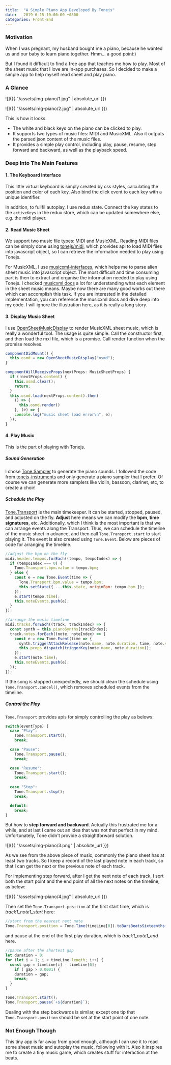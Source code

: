 ```yaml
---
title:  "A Simple Piano App Developed By Tonejs"
date:   2019-6-15 10:00:00 +0800
categories: Front-End
---
```




### Motivation

When I was pregnant, my husband bought me a piano, because he wanted us and our baby to learn piano together. Hmm... a good point:)

But I found it difficult to find a free app that teaches me how to play. Most of the sheet music that I love are in-app purchases. So I decided to make a simple app to help myself read sheet and play piano.

### A Glance

![]({{ "/assets/img-piano/1.jpg" | absolute_url }})

![]({{ "/assets/img-piano/2.jpg" | absolute_url }})

This is how it looks. 

* The white and black keys on the piano can be clicked to play.
* It supports two types of music files: MIDI and MusicXML. Also it outputs the parsed json content of the music files.
* It provides a simple play control, including play, pause, resume, step forward and backward, as well as the playback speed.

### Deep Into The Main Features

#### 1. The Keyboard Interface

This little virtual keyboard is simply created by css styles, calculating the position and color of each key. Also bind the click event to each key with a unique identifier. 

In addition, to fullfil autoplay, I use redux state. Connect the key states to the `activeKeys` in the redux store, which can be updated somewhere else, e.g. the midi player.

#### 2. Read Music Sheet

We support two music file types: MIDI and MusicXML. Reading MIDI files can be simply done using [tonejs/midi](https://github.com/Tonejs/Midi), which provides api to load MIDI files into javascript object, so I can retrieve the information needed to play using Tonejs. 

For MusicXML, I use [musicxml-interfaces](https://github.com/jnetterf/musicxml-interfaces), which helps me to parse alien sheet music into javascript object. The most difficult and time consuming part is then to extract and organise the information needed to play using Tonejs. I checked [musicxml docs](https://www.musicxml.com/tutorial/) a lot for understanding what each element in the sheet music means. Maybe now there are many good works out there which can accomplish this task. If you are interested in the detailed implementation, you can reference the musicxml docs and dive deep into my code. I will ignore the illustration here, as it is really a long story.

#### 3. Display Music Sheet

I use [OpenSheetMusicDisplay](https://github.com/opensheetmusicdisplay/opensheetmusicdisplay) to render MusicXML sheet music, which is really a wonderful tool. The usage is quite simple. Call the constructor first, and then load the mxl file, which is a promise. Call render function when the promise resolves.

```javascript
componentDidMount() {
  this.osmd = new OpenSheetMusicDisplay("osmd");
}

componentWillReceiveProps(nextProps: MusicSheetProps) {
  if (!nextProps.content) {
    this.osmd.clear();
    return;
  }
  this.osmd.load(nextProps.content).then(
    () => {
      this.osmd.render()
    }, (e) => {
    console.log("music sheet load error\n", e);
  });
}
```

#### 4. Play Music

This is the part of playing with Tonejs. 

##### Sound Generation

I chose [Tone.Sampler](https://tonejs.github.io/docs/Sampler.html) to generate the piano sounds. I followed the code from [tonejs-instruments](https://github.com/nbrosowsky/tonejs-instruments) and only generate a piano sampler that I prefer. Of course we can generate more samplers like violin, bassoon, clarinet, etc, to create a choir!

##### Schedule the Play

[Tone.Transport](https://tonejs.github.io/docs/Transport) is the main timekeeper. It can be started, stopped, paused, and adjusted on the fly. **Adjust** here means we can modify the **bpm**, **time signatures**, etc. Additionally, which I think is the most important is that we can arrange events along the Transport. Thus, we can schedule the timeline of the music sheet in advance, and then call `Tone.Transport.start` to start playing it. The event is also created using `Tone.Event`. Below are pieces of code for arranging the timeline.

```javascript
//adjust the bpm on the fly
midi.header.tempos.forEach((tempo, tempoIndex) => {
  if (tempoIndex === 0) {
    Tone.Transport.bpm.value = tempo.bpm;
  } else {
    const e = new Tone.Event(time => {
      Tone.Transport.bpm.value = tempo.bpm;
      this.setState({ ...this.state, originBpm: tempo.bpm });
    });
    e.start(tempo.time);
    this.noteEvents.push(e);
  }
});
```

```javascript
//arrange the music timeline
midi.tracks.forEach((track, trackIndex) => {
  const synth = this.pianoSynths[trackIndex];
  track.notes.forEach((note, noteIndex) => {
    const e = new Tone.Event(time => {
      synth.triggerAttackRelease(note.name, note.duration, time, note.velocity);
      this.props.dispatch(triggerKey(note.name, note.duration));
    });
    e.start(note.time);
    this.noteEvents.push(e);
  });
});
```

If the song is stopped unexpectedly, we should clean the schedule using `Tone.Transport.cancel()`, which removes scheduled events from the timeline.

##### Control the Play

`Tone.Transport` provides apis for simply controlling the play as belows:

```javascript
switch(eventType) {
  case "Play": 
    Tone.Transport.start();
    break;

  case "Pause":
    Tone.Transport.pause();
    break;

  case "Resume":
    Tone.Transport.start();
    break;
    
  case "Stop":
    Tone.Transport.stop();
    break;

  default:
    break;
}
```

But how to **step forward and backward**. Actually this frustrated me for a while, and at last I came out an idea that was not that perfect in my mind. Unfortunately, Tone didn't provide a straightforward solution. 

![]({{ "/assets/img-piano/3.png" | absolute_url }})

As we see from the above piece of music, commonly the piano sheet has at least two tracks. So I keep a record of the last played note in each track, so that I can get the next or the previous note of each track. 

For implementing step forward, after I get the next note of each track, I sort both the start point and the end point of all the next notes on the timeline, as below:

![]({{ "/assets/img-piano/4.jpg" | absolute_url }})

Then set the `Tone.Transport.position` at the first start time, which is *track1_note1_start* here:

```javascript
//start from the nearest next note
Tone.Transport.position = Tone.Time(timeLine[0]).toBarsBeatsSixteenths();
```

and pause at the end of the first play duration, which is *track1_note1_end* here.

```javascript
//pause after the shortest gap
let duration = 0;
for (let i = 1; i < timeLine.length; i++) {
  const gap = timeLine[i] - timeLine[0];
    if ( gap > 0.0001) {
    duration = gap;
    break;
  }
}

Tone.Transport.start();
Tone.Transport.pause(`+${duration}`); 
```

Dealing with the step backwards is similar, except one tip that `Tone.Transport.position` should be set at the start point of one note.



### Not Enough Though

This tiny app is far away from good enough, although I can use it to read some sheet music and autoplay the music, following with it. Also it inspires me to create a tiny music game, which creates stuff for interaction at the beats. 









